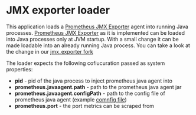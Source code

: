 # JMX exporter loader

This application loads a [Prometheus JMX Exporter](https://github.com/prometheus/jmx_exporter) agent into running Java processes.
[Prometheus JMX Exporter](https://github.com/prometheus/jmx_exporter) as it is implemented can be loaded into Java processes only at JVM startup. With a small change it can be made loadable into an already running Java process. You can take a look at the change in our [jmx_exporter fork](https://github.com/banzaicloud/jmx_exporter/commit/e83a7f123a983402aac2d831a716da4f4cd1ed5d)

The loader expects the following cofiucuration passed as system properties:

* **pid** - pid of the java process to inject prometheus java agent into
* **prometheus.javaagent.path** - path to the prometheus java agent jar
* **prometheus.javaagent.configPath** - path to the config file of prometheus java agent (example [comnfig file](https://github.com/prometheus/jmx_exporter#configuration))
* **prometheus.port** - the port metrics can be scraped from